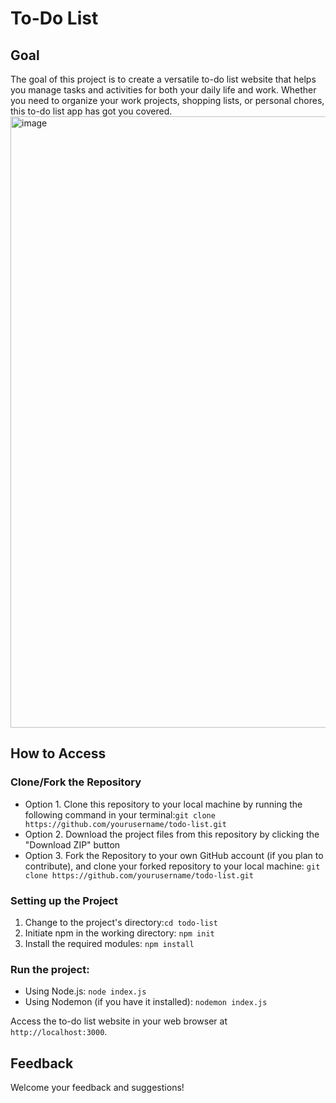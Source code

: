 # To-Do List

## Goal
The goal of this project is to create a versatile to-do list website that helps you manage tasks and activities for both your daily life and work. Whether you need to organize your work projects, shopping lists, or personal chores, this to-do list app has got you covered.
<img width="978" alt="image" src="https://github.com/Aoruiii/to-do-list/assets/137977631/2f6e38f0-0a6b-4ddf-b082-a8e30d865b5b">


## How to Access

### Clone/Fork the Repository

- Option 1. Clone this repository to your local machine by running the following command in your terminal:`git clone https://github.com/yourusername/todo-list.git`  
- Option 2. Download the project files from this repository by clicking the "Download ZIP" button  
- Option 3. Fork the Repository to your own GitHub account (if you plan to contribute), and clone your forked repository to your local machine: `git clone https://github.com/yourusername/todo-list.git`  


### Setting up the Project

1. Change to the project's directory:`cd todo-list`
2. Initiate npm in the working directory: `npm init`
3. Install the required modules: `npm install`


### Run the project:
- Using Node.js: `node index.js`
- Using Nodemon (if you have it installed): `nodemon index.js`
  
Access the to-do list website in your web browser at `http://localhost:3000`.

## Feedback
Welcome your feedback and suggestions!
